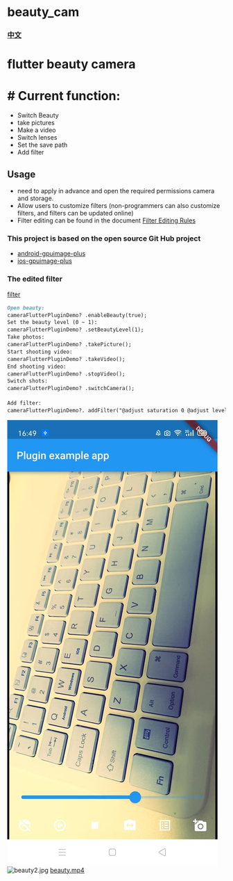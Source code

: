 # beauty_cam
### [中文](./CHINESE.md)
# flutter beauty camera
# # Current function:
* Switch Beauty
* take pictures
* Make a video
* Switch lenses
* Set the save path
* Add filter

## Usage
* need to apply in advance and open the required permissions camera and storage.
* Allow users to customize filters (non-programmers can also customize filters, and filters can be updated online)
* Filter editing can be found in the document [Filter Editing Rules](https://github.com/wysaid/android-gpuimage-plus/wiki/Parsing-String-Rule-(ZH))
### This project is based on the open source Git Hub project
*  [android-gpuimage-plus](https://github.com/wysaid/android-gpuimage-plus)
*  [ios-gpuimage-plus](https://github.com/wysaid/ios-gpuimage-plus)

### The edited filter
[filter](./FILTER.md)

```markdown
Open beauty:
cameraFlutterPluginDemo? .enableBeauty(true);
Set the beauty level (0 ~ 1):
cameraFlutterPluginDemo? .setBeautyLevel(1);
Take photos:
cameraFlutterPluginDemo? .takePicture();
Start shooting video:
cameraFlutterPluginDemo? .takeVideo();
End shooting video:
cameraFlutterPluginDemo? .stopVideo();
Switch shots:
cameraFlutterPluginDemo? .switchCamera();

Add filter: 
cameraFlutterPluginDemo?. addFilter("@adjust saturation 0 @adjust level 0 0.83921 0.8772");
```
![beauty1.jpeg](Doc%2Fbeauty1.jpeg)
![beauty2.jpg](Doc%2Fbeauty2.jpg)
[beauty.mp4](Doc%2Fbeauty.mp4)
